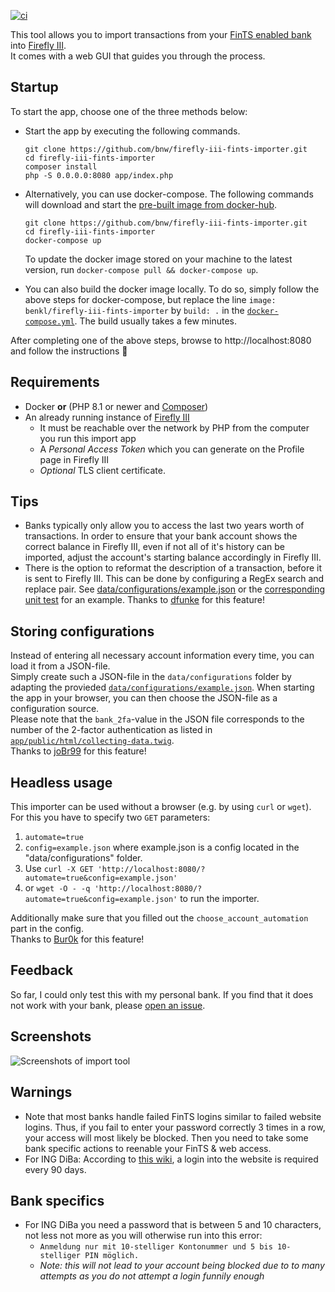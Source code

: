 [![ci](https://github.com/bnw/firefly-iii-fints-importer/actions/workflows/publish-docker-image.yml/badge.svg)](https://github.com/bnw/firefly-iii-fints-importer/actions/workflows/publish-docker-image.yml)

This tool allows you to import transactions from your [FinTS enabled bank](https://subsembly.com/banken.html) into [Firefly III](https://www.firefly-iii.org/).  
It comes with a web GUI that guides you through the process.



Startup
-------
To start the app, choose one of the three methods below:

* Start the app by executing the following commands.
  ```
  git clone https://github.com/bnw/firefly-iii-fints-importer.git
  cd firefly-iii-fints-importer
  composer install
  php -S 0.0.0.0:8080 app/index.php
  ```

* Alternatively, you can use docker-compose. The following commands will download and start the [pre-built image from docker-hub](https://hub.docker.com/r/benkl/firefly-iii-fints-importer). 
  ```
  git clone https://github.com/bnw/firefly-iii-fints-importer.git
  cd firefly-iii-fints-importer
  docker-compose up
  ```
  To update the docker image stored on your machine to the latest version, run `docker-compose pull && docker-compose up`.

* You can also build the docker image locally. To do so, simply follow the above steps for docker-compose, but replace the line `image: benkl/firefly-iii-fints-importer` by `build: .` in the [`docker-compose.yml`](docker-compose.yml). The build usually takes a few minutes.

After completing one of the above steps, browse to http://localhost:8080 and follow the instructions 🙂


Requirements
------------
* Docker **or** (PHP 8.1 or newer and [Composer](https://getcomposer.org/))
* An already running instance of [Firefly III](https://www.firefly-iii.org/) 
  * It must be reachable over the network by PHP from the computer you run this import app
  * A _Personal Access Token_ which you can generate on the Profile page in Firefly III 
  * _Optional_ TLS client certificate.


Tips
-----
* Banks typically only allow you to access the last two years worth of transactions.
  In order to ensure that your bank account shows the correct balance in Firefly III, even if not all of it's history can be imported, adjust the account's starting balance accordingly in Firefly III.
* There is the option to reformat the description of a transaction, before it is sent to Firefly III.
  This can be done by configuring a RegEx search and replace pair. See [data/configurations/example.json](https://github.com/bnw/firefly-iii-fints-importer/blob/master/data/configurations/example.json) or the [corresponding unit test](https://github.com/bnw/firefly-iii-fints-importer/blob/master/tests/TransactionsToFireflySenderTest.php) for an example. Thanks to [dfunke](https://github.com/dfunke) for this feature!


Storing configurations
----------------------

Instead of entering all necessary account information every time, you can load it from a JSON-file.  
Simply create such a JSON-file in the `data/configurations` folder by adapting the provieded [`data/configurations/example.json`](data/configurations/example.json). When starting the app in your browser, you can then choose the JSON-file as a configuration source.  
Please note that the `bank_2fa`-value in the JSON file corresponds to the number of the 2-factor authentication as listed in [`app/public/html/collecting-data.twig`](app/public/html/collecting-data.twig).  
Thanks to [joBr99](https://github.com/joBr99) for this feature!


Headless usage
-----
This importer can be used without a browser (e.g. by using `curl` or `wget`). For this you have to specify two `GET` parameters:
1. `automate=true`
2. `config=example.json` where example.json is a config located in the "data/configurations" folder.
3. Use `curl -X GET 'http://localhost:8080/?automate=true&config=example.json'` 
4. or `wget -O - -q 'http://localhost:8080/?automate=true&config=example.json'` to run the importer.

Additionally make sure that you filled out the `choose_account_automation` part in the config.  
Thanks to [Bur0k](https://github.com/Bur0k) for this feature!


Feedback
--------
So far, I could only test this with my personal bank.
If you find that it does not work with your bank, please [open an issue](https://github.com/bnw/firefly-iii-fints-importer/issues/new).


Screenshots
-----------
<img src="https://raw.githubusercontent.com/bnw/firefly-iii-fints-importer/master/docs/img/screenshots.gif" alt="Screenshots of import tool">


Warnings
-------
* Note that most banks handle failed FinTS logins similar to failed website logins. Thus, if you fail to enter your password correctly 3 times in a row, your access will most likely be blocked. Then you need to take some bank specific actions to reenable your FinTS & web access.
* For ING DiBa: According to [this wiki](https://www.willuhn.de/wiki/doku.php?id=psd2#ing), a login into the website is required every 90 days.


Bank specifics
-------
* For ING DiBa you need a password that is between 5 and 10 characters, not less not more as you will otherwise run into this error:
  * ```Anmeldung nur mit 10-stelliger Kontonummer und 5 bis 10-stelliger PIN möglich.```
  * *Note: this will not lead to your account being blocked due to to many attempts as you do not attempt a login funnily enough*

